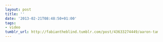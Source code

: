 ```yaml
---
layout: post
title: ''
date: '2013-02-21T08:48:50+01:00'
tags:
- video
tumblr_url: http://fabiantheblind.tumblr.com/post/43633274449/aaron-tam-saz-a-compilation-of-vignettes-from-my
---
```

